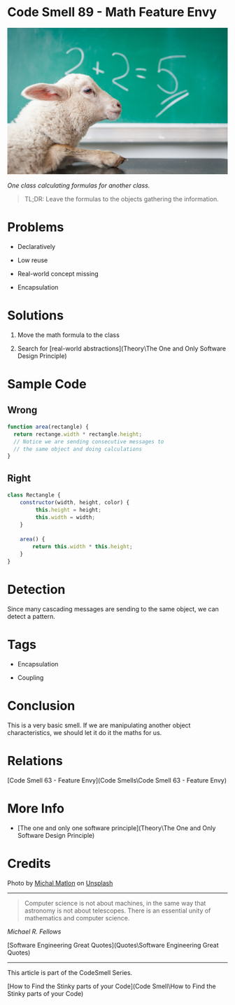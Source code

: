 # Code Smell 89 - Math Feature Envy

![Code Smell 89 - Math Feature Envy](michal-matlon-4ApmfdVo32Q-unsplash.jpg)

*One class calculating formulas for another class.*

> TL;DR: Leave the formulas to the objects gathering the information.

# Problems

- Declaratively

- Low reuse

- Real-world concept missing

- Encapsulation

# Solutions

1. Move the math formula to the class

2. Search for [real-world abstractions](Theory\The One and Only Software Design Principle)

# Sample Code

## Wrong

[Gist Url]: # (https://gist.github.com/mcsee/4b3483f5be825913df7a6c709efebdbc)
```javascript
function area(rectangle) { 
  return rectange.width * rectangle.height;
  // Notice we are sending consecutive messages to
  // the same object and doing calculations
}
```

## Right

[Gist Url]: # (https://gist.github.com/mcsee/891b1df84cd9e0528fad2dae42322c54)
```javascript
class Rectangle {
    constructor(width, height, color) { 
         this.height = height;
         this.width = width;
    }
 
    area() {
        return this.width * this.height;
    }
}
```

# Detection

Since many cascading messages are sending to the same object, we can detect a pattern.

# Tags

- Encapsulation

- Coupling

# Conclusion

This is a very basic smell. If we are manipulating another object characteristics, we should let it do it the maths for us.

# Relations

[Code Smell 63 - Feature Envy](Code Smells\Code Smell 63 - Feature Envy)

# More Info

- [The one and only one software principle](Theory\The One and Only Software Design Principle)

# Credits

Photo by [Michal Matlon](https://unsplash.com/@michalmatlon) on [Unsplash](https://unsplash.com/s/photos/math)
  
* * *

> Computer science is not about machines, in the same way that astronomy is not about telescopes. There is an essential unity of mathematics and computer science.

_Michael R. Fellows_
 
[Software Engineering Great Quotes](Quotes\Software Engineering Great Quotes)

* * *

This article is part of the CodeSmell Series.

[How to Find the Stinky parts of your Code](Code Smell\How to Find the Stinky parts of your Code)